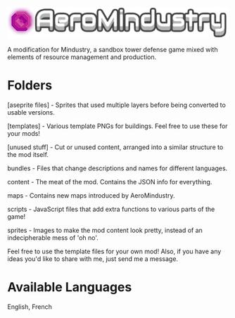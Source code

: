 ![Logo](logo.png)

A modification for Mindustry, a sandbox tower defense game mixed with elements of resource management and production.

# Folders
[aseprite files] - Sprites that used multiple layers before being converted to usable versions.

[templates] - Various template PNGs for buildings. Feel free to use these for your mods!

[unused stuff] - Cut or unused content, arranged into a similar structure to the mod itself.

bundles - Files that change descriptions and names for different languages.

content - The meat of the mod. Contains the JSON info for everything.

maps - Contains new maps introduced by AeroMindustry.

scripts - JavaScript files that add extra functions to various parts of the game!

sprites - Images to make the mod content look pretty, instead of an indecipherable mess of 'oh no'.

Feel free to use the template files for your own mod!
Also, if you have any ideas you'd like to share with me, just send me a message.

# Available Languages
English, French